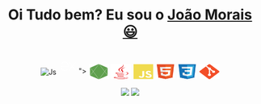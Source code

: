 
<!--
**joaomoraiss/joaomoraiss** is a ✨ _special_ ✨ repository because its `README.md` (this file) appears on your GitHub profile.

Here are some ideas to get you started:

- 🔭 I’m currently working on ...
- 🌱 I’m currently learning ...
- 👯 I’m looking to collaborate on ...
- 🤔 I’m looking for help with ...
- 💬 Ask me about ...
- 📫 How to reach me: ...
- 😄 Pronouns: ...
- ⚡ Fun fact: ...
-->
<div>
  
  <h1 align="center">
    Oi Tudo bem? Eu sou o 
    <a href="www.linkedin.com/in/joão-morais-4b231a269">João Morais 😃️</a>
  </h1>
  
</div>





<div align="center" valign="top"><br>
  <img align="center" alt="Js" height="35" width="45" src="https://cdn.jsdelivr.net/gh/devicons/devicon@latest/icons/spring/spring-original-wordmark.svg" />
<svg xmlns="http://www.w3.org/2000/svg" x="0px" y="0px" width="40" height="30" viewBox="0,0,256,256">
<g fill="#ffffff" fill-rule="nonzero" stroke="none" stroke-width="1" stroke-linecap="butt" stroke-linejoin="miter" stroke-miterlimit="10" stroke-dasharray="" stroke-dashoffset="0" font-family="none" font-weight="none" font-size="none" text-anchor="none" style="mix-blend-mode: normal"><g transform="scale(5.12,5.12)"><path d="M49.729,11h-0.85c-1.051,0 -2.041,0.49 -2.68,1.324l-8.7,11.377l-8.7,-11.377c-0.637,-0.834 -1.628,-1.324 -2.678,-1.324h-0.85l10.971,14.346l-11.206,14.654h0.85c1.051,0 2.041,-0.49 2.679,-1.324l8.935,-11.684l8.935,11.684c0.638,0.834 1.628,1.324 2.679,1.324h0.85l-11.206,-14.654zM21.289,34.242c-2.554,3.881 -7.582,5.87 -12.389,4.116c-4.229,-1.543 -6.9,-5.747 -6.9,-10.249v-1.109h12v0h11v-4.134c0,-6.505 -4.818,-12.2 -11.295,-12.809c-7.432,-0.699 -13.705,5.153 -13.705,12.443v5.573c0,5.371 3.215,10.364 8.269,12.183c6.603,2.376 13.548,-1.17 15.896,-7.256v0h-0.638c-0.911,0 -1.738,0.481 -2.238,1.242zM2,22.5c0,-5.79 4.71,-10.5 10.5,-10.5c5.79,0 10.5,4.71 10.5,10.5v2.5h-21z"></path></g></g>
</svg>">
  <img align="center" alt="Js" height="30" width="40" src="https://raw.githubusercontent.com/devicons/devicon/master/icons/nodejs/nodejs-plain.svg">
   <img align="center" alt="Js" height="30" width="40" src="https://raw.githubusercontent.com/devicons/devicon/master/icons/java/java-plain.svg">
  <img align="center" alt="Js" height="30" width="40" src="https://raw.githubusercontent.com/devicons/devicon/master/icons/javascript/javascript-plain.svg">
  <img align="center" alt="HTML" height="30" width="40" src="https://raw.githubusercontent.com/devicons/devicon/master/icons/html5/html5-original.svg">
  <img align="center" alt="CSS" height="30" width="40" src="https://raw.githubusercontent.com/devicons/devicon/master/icons/css3/css3-original.svg">
  <img align="center" alt="git" height="30" width="40" src="https://raw.githubusercontent.com/devicons/devicon/master/icons/git/git-original.svg">
</div><br>

<div align="center">
  <a href="https://www.linkedin.com/in/joão-morais-4b231a269" target="_blank"><img src="https://img.shields.io/badge/-LinkedIn-%230077B5?style=for-the-badge&logo=linkedin&logoColor=white" target="_blank"></a> 
  <a href="mailto:joaovictorrmpework@outlook.com"><img src="https://img.shields.io/badge/-Gmail-%23333?style=for-the-badge&logo=gmail&logoColor=white" target="_blank"></a>
</div>


 
